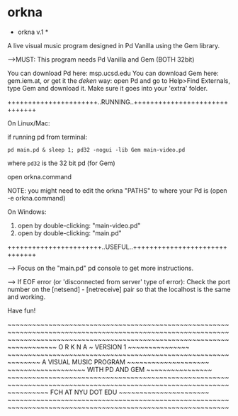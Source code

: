 # orkna
* orkna v.1 *

A live visual music program designed in Pd Vanilla using the Gem library. 

-->MUST: This program needs Pd Vanilla and Gem (BOTH 32bit)

You can download Pd here: msp.ucsd.edu
You can download Gem here: gem.iem.at, or get it the *deken* way: open Pd and go to Help>Find Externals, type Gem and download it. Make sure it goes into your 'extra' folder.

++++++++++++++++++++++..RUNNING..++++++++++++++++++++++++++++++

On Linux/Mac: 

if running pd from terminal:

``
pd main.pd & sleep 1; pd32 -nogui -lib Gem main-video.pd 
``

where `pd32` is the 32 bit pd (for Gem)


open orkna.command

NOTE: you might need to edit the orkna "PATHS" to where your Pd is (open -e orkna.command)

On Windows:

1. open by double-clicking: "main-video.pd" 
2. open by double-clicking: "main.pd"

+++++++++++++++++++++++..USEFUL..++++++++++++++++++++++++++++++

--> Focus on the "main.pd" pd console to get more instructions.

--> If EOF error (or 'disconnected from server' type of error):
Check the port number on the [netsend] - [netreceive] pair so that the localhost is the same and working.

Have fun!

*~~~~~~~~~~~~~~~~~~~~~~~~~~~~~~~~~~~~~~~~~~~~~~~~~~~~~~*
*~~~~~~~~~~~~~~~~~~~~~~~~~~~~~~~~~~~~~~~~~~~~~~~~~~~~~~*
*~~~~~~~~~~~~~~~~~~~~~~~~~~~~~~~~~~~~~~~~~~~~~~~~~~~~~~*
*~~~~~~~~~~~~* O R K N A *~* VERSION 1 *~~~~~~~~~~~~~~~*
*~~~~~~~~~~~~~~~~~~~~~~~~~~~~~~~~~~~~~~~~~~~~~~~~~~~~~~*
*~~~~~~~~* A VISUAL MUSIC PROGRAM *~~~~~~~~~~~~~~~~~~~~*
*~~~~~~~~~~~~~~~~~~~* WITH PD AND GEM *~~~~~~~~~~~~~~~~*
*~~~~~~~~~~~~~~~~~~~~~~~~~~~~~~~~~~~~~~~~~~~~~~~~~~~~~~*
*~~~~~~~~~~~~~~~~~~~~~~~~~~~~~~~~~~~~~~~~~~~~~~~~~~~~~~*
*~~~~~~~~~~* FCH AT NYU DOT EDU *~~~~~~~~~~~~~~~~~~~~~~*
*~~~~~~~~~~~~~~~~~~~~~~~~~~~~~~~~~~~~~~~~~~~~~~~~~~~~~~*
*~~~~~~~~~~~~~~~~~~~~~~~~~~~~~~~~~~~~~~~~~~~~~~~~~~~~~~*
